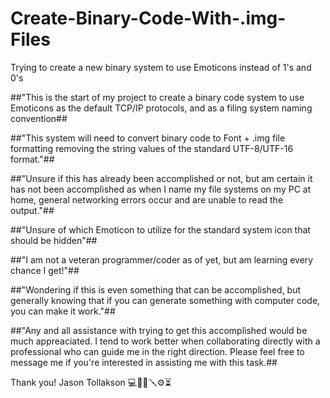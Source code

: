 # Create-Binary-Code-With-.img-Files #

Trying to create a new binary system to use Emoticons instead of 1's and 0's

##"This is the start of my project to create a binary code system to use Emoticons as the default TCP/IP protocols, and as a filing system naming convention##

##"This system will need to convert binary code to Font + .img file formatting removing the string values of the standard UTF-8/UTF-16 format."##

##"Unsure if this has already been accomplished or not, but am certain it has not been accomplished as when I name my file systems on my PC at home, general networking errors occur and are unable to read the output."##

##"Unsure of which Emoticon to utilize for the standard system icon that should be hidden"##

##"I am not a veteran programmer/coder as of yet, but am learning every chance I get!"##

##"Wondering if this is even something that can be accomplished, but generally knowing that if you can generate something with computer code, you can make it work."##

##"Any and all assistance with trying to get this accomplished would be much appreaciated. I tend to work better when collaborating directly with a professional who can guide me in the right direction. Please feel free to message me if you're interested in assisting me with this task.##

Thank you!
Jason Tollakson
💻🔨🔧🪛⚙️⏳
